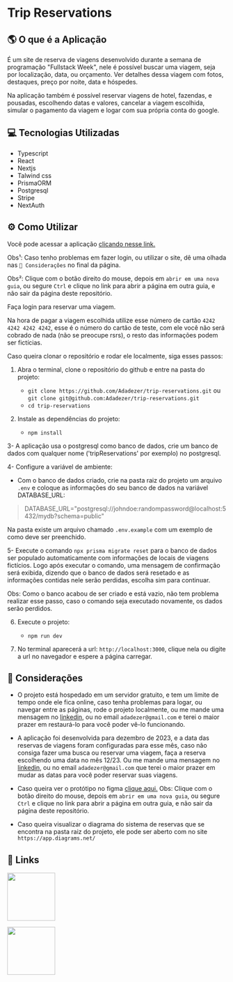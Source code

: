 # Trip Reservations

## 🌎 O que é a Aplicação
É um site de reserva de viagens desenvolvido durante a semana de programação "Fullstack Week", nele é possível buscar uma viagem, seja por localização, data, ou orçamento. Ver detalhes dessa viagem com fotos, destaques, preço por noite, data e hóspedes. 

Na aplicação também é possível reservar viagens de hotel, fazendas, e pousadas, escolhendo datas e valores, cancelar a viagem escolhida, simular o pagamento da viagem e logar com sua própria conta do google.

## 💻 Tecnologias Utilizadas
- Typescript
- React
- Nextjs
- Talwind css
- PrismaORM
- Postgresql
- Stripe
- NextAuth

## ⚙️ Como Utilizar
Você pode acessar a aplicação [clicando nesse link.](https://trip-reservations.vercel.app/) 

Obs¹: Caso tenho problemas em fazer login, ou utilizar o site, dê uma olhada nas `📌 Considerações` no final da página.

Obs²: Clique com o botão direito do mouse, depois em `abrir em uma nova guia`, ou segure `Ctrl` e clique no link para abrir a página em outra guia, e não sair da página deste repositório.

Faça login para reservar uma viagem.

Na hora de pagar a viagem escolhida utilize esse número de cartão `4242 4242 4242 4242`, esse é o número do cartão de teste, com ele você não será cobrado de nada (não se preocupe rsrs), o resto das informações podem ser fictícias.

Caso queira clonar o repositório e rodar ele localmente, siga esses passos:

 1. Abra o terminal, clone o repositório do github e entre na pasta do projeto:
	 - `git clone https://github.com/Adadezer/trip-reservations.git` ou `git clone git@github.com:Adadezer/trip-reservations.git`
	 - `cd trip-reservations`
	 
 2. Instale as dependências do projeto:
	 - `npm install`

 3- A aplicação usa o postgresql como banco de dados, crie um banco de dados com qualquer nome ('tripReservations' por exemplo) no postgresql.

 4- Configure a variável de ambiente:

  - Com o banco de dados criado, crie na pasta raiz do projeto um arquivo `.env` e coloque as informações do seu banco de dados na variável DATABASE_URL:
 > DATABASE_URL="postgresql://johndoe:randompassword@localhost:5432/mydb?schema=public"

 Na pasta existe um arquivo chamado `.env.example` com um exemplo de como deve ser preenchido.

 5- Execute o comando `npx prisma migrate reset` para o banco de dados ser populado automaticamente com informações de locais de viagens fictícios. Logo após executar o comando, 
 uma mensagem de confirmação será exibida, dizendo que o banco de dados será resetado e as informações contidas nele serão perdidas, escolha sim para continuar.

 Obs: Como o banco acabou de ser criado e está vazio, não tem problema realizar esse passo, caso o comando seja executado novamente, os dados serão perdidos.
 
 6. Execute o projeto:
	 - `npm run dev`

 7. No terminal aparecerá a url: `http://localhost:3000`, clique nela ou digite a url no navegador e espere a página carregar.

## 📌 Considerações

- O projeto está hospedado em um servidor gratuito, e tem um limite de tempo onde ele fica online, caso tenha problemas para logar, ou navegar entre as páginas, rode o projeto localmente, ou me mande uma mensagem no [linkedin](https://www.linkedin.com/in/adadezer-iwazaki/), ou no email `adadezer@gmail.com` e terei o maior prazer em restaurá-lo para você poder vê-lo funcionando.

- A aplicação foi desenvolvida para dezembro de 2023, e a data das reservas de viagens foram configuradas para esse mês, caso não consiga fazer uma busca ou reservar uma viagem, faça a reserva escolhendo uma data no mês 12/23. Ou me mande uma mensagem no [linkedin](https://www.linkedin.com/in/adadezer-iwazaki/), ou no email `adadezer@gmail.com` que terei o maior prazer em mudar as datas para você poder reservar suas viagens.

 - Caso queira ver o protótipo no figma [clique aqui.](https://www.figma.com/file/gWRHt9TxdTLQxo5Np7yAaq/FSW-Project-%5BLive%5D?type=design&node-id=0:1&mode=design&t=ohQv59Gxt1KBkEBt-1)
 Obs: Clique com o botão direito do mouse, depois em `abrir em uma nova guia`, ou segure `Ctrl` e clique no link para abrir a página em outra guia, e não sair da página deste repositório.
 
 - Caso queira visualizar o diagrama do sistema de reservas que se encontra na pasta raiz do projeto, ele pode ser aberto com no site `https://app.diagrams.net/`

## 🔗 Links
<span >
  <a href="mailto: adadezer@gmail.com"> <img width="110em" src="https://img.shields.io/badge/Gmail-D14836?style=for-the-badge&logo=gmail&logoColor=white"></a>

  <a href="https://www.linkedin.com/in/adadezer-iwazaki/" target="_blank"><img width="110em" src="https://img.shields.io/badge/linkedin-%230077B5.svg?style=for-the-badge&logo=linkedin&logoColor=white"></a>
</span>
